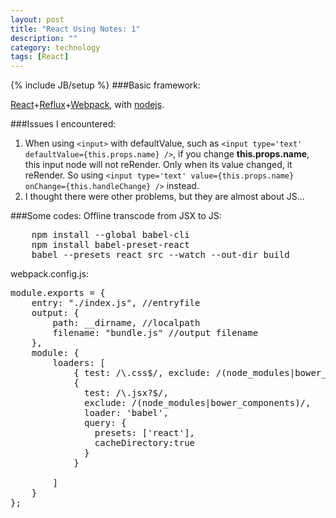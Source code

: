 ```yaml
---
layout: post
title: "React Using Notes: 1"
description: ""
category: technology
tags: [React]
---
```

{% include JB/setup %}
###Basic framework:


[React](http://facebook.github.io/react/index.html)+[Reflux](https://github.com/reflux/refluxjs)+[Webpack](http://webpack.github.io), with [nodejs](https://nodejs.org/en/).

###Issues I encountered:


1. When using `<input>` with defaultValue, such as `<input type='text' defaultValue={this.props.name} />`, if you change **this.props.name**, this input node will not reRender. Only when its value changed, it reRender. So using `<input type='text' value={this.props.name} onChange={this.handleChange} />` instead.
2. I thought there were other problems, but they are almost about JS...


###Some codes:
Offline transcode from JSX to JS:
<pre >
	npm install --global babel-cli
	npm install babel-preset-react
	babel --presets react src --watch --out-dir build 
</pre>
webpack.config.js:
<pre style={overflow:scroll}>
module.exports = {
    entry: "./index.js", //entryfile
    output: {
        path: __dirname, //localpath
        filename: "bundle.js" //output filename
    },
    module: {
        loaders: [
            { test: /\.css$/, exclude: /(node_modules|bower_components)/,loader: "style!css" },
            {
              test: /\.jsx?$/,
              exclude: /(node_modules|bower_components)/,
              loader: 'babel',
              query: {
                presets: ['react'],
                cacheDirectory:true
              }
            }

        ]
    }
};
</pre>
<div id='example>
</div>
<script src="https://cdnjs.cloudflare.com/ajax/libs/react/0.14.3/react.js"></script>
<script src="https://cdnjs.cloudflare.com/ajax/libs/react/0.14.3/react-dom.js"></script>
<script src='/js/animateicon.js'></script>